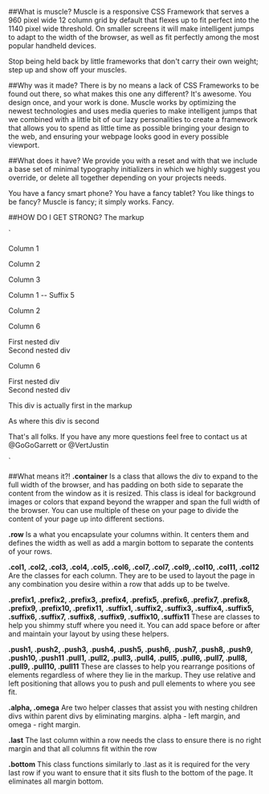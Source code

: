 ##What is muscle?
Muscle is a responsive CSS Framework that serves a 960 pixel wide 12 column grid by default that flexes up to fit perfect into the 1140 pixel wide threshold. On smaller screens it will make intelligent jumps to adapt to the width of the browser, as well as fit perfectly among the most popular handheld devices.  

Stop being held back by little frameworks that don't carry their own weight; step up and show off your muscles.


##Why was it made?
There is by no means a lack of CSS Frameworks to be found out there, so what makes this one any different?  It's awesome.  You design once, and your work is done.  Muscle works by optimizing the newest technologies and uses media queries to make intelligent jumps that we combined with a little bit of our lazy personalities to create a framework that allows you to spend as little time as possible bringing your design to the web, and ensuring your webpage looks good in every possible viewport. 

##What does it have?
We provide you with a reset and with that we include a base set of minimal typography initializers in which we highly suggest you override, or delete all together depending on your projects needs. 

You have a fancy smart phone? You have a fancy tablet?  You like things to be fancy?  Muscle is fancy; it simply works. Fancy.


##HOW DO I GET STRONG?
The markup

`<div class="container">
    <div class="row">
        <div class="col4">
            <p>Column 1</p>
        </div>
        <div class="col4">
            <p>Column 2</p>
        </div>
        <div class="col4 last">
            <p>Column 3</p>
        </div>
    </div>
    <div class="row">
        <div class="col5 suffix5">
            <p>Column 1 -- Suffix 5</p>
        </div>
        <div class="col3 last">
            <p>Column 2</p>
        </div>
    </div>
    <div class="row">
        <div class="col6">
            <p>Column 6</p>
            <div class="col3 alpha">First nested div</div>
            <div class="col3 omega">Second nested div</div>
        </div>
        <div class="col6 last">
            <p>Column 6</p>
            <div class="col3 alpha">First nested div</div>
            <div class="col3 omega">Second nested div</div>
        </div>
    </div>
    <div class="row">
        <div class="col6 push6">
            <p>This div is actually first in the markup</p>
        </div>
        <div class="col6 pull6">
            <p>As where this div is second</p>
        </div>
    </div>
    <footer class="row bottom">
        <p>That's all folks.  If you have any more questions feel free to contact us at @GoGoGarrett or @VertJustin</p>
    </footer>
</div>`


##What means it?!
**.container**
Is a class that allows the div to expand to the full width of the browser, and has padding on both side to separate the content from the window as it is resized.  This class is ideal for background images or colors that expand beyond the wrapper and span the full width of the browser.  You can use multiple of these on your page to divide the content of your page up into different sections.

**.row**
Is a what you encapsulate your columns within.  It centers them and defines the width as well as add a margin bottom to separate the contents of your rows.  

**.col1, .col2, .col3, .col4, .col5, .col6, .col7, .col7, .col9, .col10, .col11, .col12**
Are the classes for each column.  They are to be used to layout the page in any combination you desire within a row that adds up to be twelve. 

**.prefix1, .prefix2, .prefix3, .prefix4, .prefix5, .prefix6, .prefix7, .prefix8, .prefix9, .prefix10, .prefix11,**
**.suffix1, .suffix2, .suffix3, .suffix4, .suffix5, .suffix6, .suffix7, .suffix8, .suffix9, .suffix10, .suffix11**
These are classes to help you shimmy stuff where you need it.  You can add space before or after and maintain your layout by using these helpers.

**.push1, .push2, .push3, .push4, .push5, .push6, .push7, .push8, .push9, .push10, .push11** 
**.pull1, .pull2, .pull3, .pull4, .pull5, .pull6, .pull7, .pull8, .pull9, .pull10, .pull11**
These are classes to help you rearrange positions of elements regardless of where they lie in the markup.  They use relative and left positioning that allows you to push and pull elements to where you see fit. 

**.alpha, .omega**
Are two helper classes that assist you with nesting children divs within parent divs by eliminating margins.  alpha - left margin, and omega - right margin.  

**.last**
The last column within a row needs the class to ensure there is no right margin and that all columns fit within the row 

**.bottom**
This class functions similarly to .last as it is required for the very last row if you want to ensure that it sits flush to the bottom of the page.  It eliminates all margin bottom.
